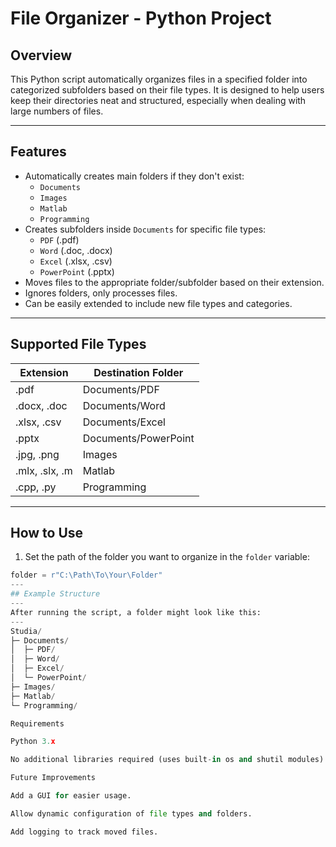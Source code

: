 # File Organizer - Python Project

## Overview
This Python script automatically organizes files in a specified folder into categorized subfolders based on their file types. It is designed to help users keep their directories neat and structured, especially when dealing with large numbers of files.

---

## Features
- Automatically creates main folders if they don't exist:
  - `Documents`
  - `Images`
  - `Matlab`
  - `Programming`
- Creates subfolders inside `Documents` for specific file types:
  - `PDF` (.pdf)
  - `Word` (.doc, .docx)
  - `Excel` (.xlsx, .csv)
  - `PowerPoint` (.pptx)
- Moves files to the appropriate folder/subfolder based on their extension.
- Ignores folders, only processes files.
- Can be easily extended to include new file types and categories.

---

## Supported File Types
| Extension | Destination Folder |
|-----------|------------------|
| .pdf      | Documents/PDF     |
| .docx, .doc | Documents/Word  |
| .xlsx, .csv | Documents/Excel |
| .pptx     | Documents/PowerPoint |
| .jpg, .png | Images           |
| .mlx, .slx, .m | Matlab       |
| .cpp, .py | Programming      |

---

## How to Use
1. Set the path of the folder you want to organize in the `folder` variable:
```python
folder = r"C:\Path\To\Your\Folder"
---
## Example Structure
---
After running the script, a folder might look like this:
---
Studia/
├─ Documents/
│  ├─ PDF/
│  ├─ Word/
│  ├─ Excel/
│  └─ PowerPoint/
├─ Images/
├─ Matlab/
└─ Programming/

Requirements

Python 3.x

No additional libraries required (uses built-in os and shutil modules)

Future Improvements

Add a GUI for easier usage.

Allow dynamic configuration of file types and folders.

Add logging to track moved files.
